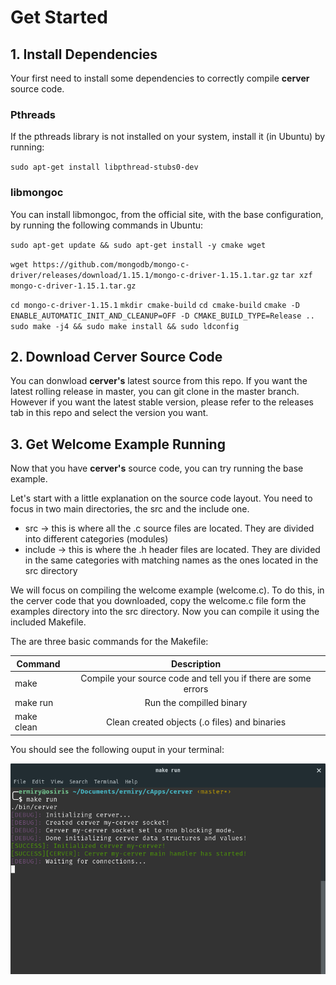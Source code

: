 # Get Started

## 1. Install Dependencies

Your first need to install some dependencies to correctly compile **cerver** source code.

### Pthreads

If the pthreads library is not installed on your system, install it (in Ubuntu) by running:

`sudo apt-get install libpthread-stubs0-dev`

### libmongoc

You can install libmongoc, from the official site, with the base configuration, by running the following commands in Ubuntu:

`sudo apt-get update && sudo apt-get install -y cmake wget`

`wget https://github.com/mongodb/mongo-c-driver/releases/download/1.15.1/mongo-c-driver-1.15.1.tar.gz`
`tar xzf mongo-c-driver-1.15.1.tar.gz`

`cd mongo-c-driver-1.15.1`
`mkdir cmake-build`
`cd cmake-build`
`cmake -D ENABLE_AUTOMATIC_INIT_AND_CLEANUP=OFF -D CMAKE_BUILD_TYPE=Release ..`
`sudo make -j4 && sudo make install && sudo ldconfig`

## 2. Download Cerver Source Code

You can donwload **cerver's** latest source from this repo. If you want the latest rolling release in master, you can git clone in the master branch. However if you want the latest stable version, please refer to the releases tab in this repo and select the version you want.

## 3. Get Welcome Example Running

Now that you have **cerver's** source code, you can try running the base example.

Let's start with a little explanation on the source code layout. You need to focus in two main directories, the src and the include one.

- src -> this is where all the .c source files are located. They are divided into different categories (modules)
- include -> this is where the .h header files are located. They are divided in the same categories with matching names as the ones located in the src directory

We will focus on compiling the welcome example (welcome.c). To do this, in the cerver code that you downloaded, copy the welcome.c file form the examples directory into the src directory. Now you can compile it using the included Makefile.

The are three basic commands for the Makefile:

| Command        | Description   |
| -------------  |:-------------:|
| make           | Compile your source code and tell you if there are some errors   |
| make run       | Run the compilled binary                                         |
| make clean     | Clean created objects (.o files) and binaries                    |

You should see the following ouput in your terminal:

![Welcome Example](./img/cerver-welcome-example.png)